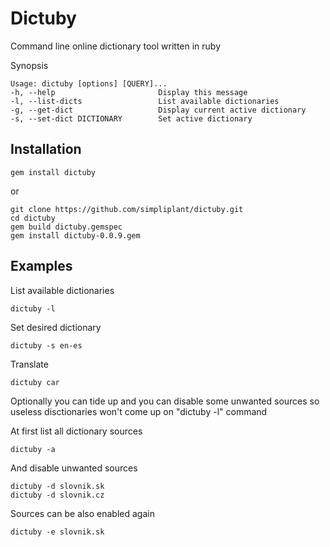 Dictuby
=======

Command line online dictionary tool written in ruby

Synopsis

    Usage: dictuby [options] [QUERY]...
    -h, --help                       Display this message
    -l, --list-dicts                 List available dictionaries
    -g, --get-dict                   Display current active dictionary
    -s, --set-dict DICTIONARY        Set active dictionary

Installation
------------

    gem install dictuby

or

    git clone https://github.com/simpliplant/dictuby.git
    cd dictuby
    gem build dictuby.gemspec
    gem install dictuby-0.0.9.gem


Examples
--------
    
List available dictionaries

    dictuby -l

Set desired dictionary

    dictuby -s en-es

Translate

    dictuby car

Optionally you can tide up and you can disable some unwanted sources so useless disctionaries won't come up on "dictuby -l" command

At first list all dictionary sources

    dictuby -a

And disable unwanted sources

    dictuby -d slovnik.sk
    dictuby -d slovnik.cz

Sources can be also enabled again
    
    dictuby -e slovnik.sk
